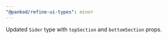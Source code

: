 ```yaml
---
"@pankod/refine-ui-types": minor
---
```


Updated `Sider` type with `topSection` and `bottomSection` props.
